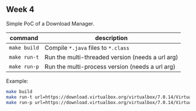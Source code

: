 ## Week 4

Simple PoC of a Download Manager.

| command | description |
| --- | --- |
| `make build` | Compile `*.java` files to `*.class` |
| `make run-t` | Run the multi-threaded version (needs a url arg) |
| `make run-p` | Run the multi-process version (needs a url arg) |

Example:
```bash
make build
make run-t url=https://download.virtualbox.org/virtualbox/7.0.14/VirtualBox-7.0.14-161095-OSX.dmg
make run-p url=https://download.virtualbox.org/virtualbox/7.0.14/VirtualBox-7.0.14-161095-OSX.dmg
```
